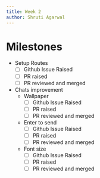 ```yaml
---
title: Week 2
author: Shruti Agarwal
---
```

<!--

-->
# Milestones
- Setup Routes
	- [ ] Github Issue Raised
	- [ ] PR raised
	- [ ] PR reviewed and merged
- Chats improvement
	- Wallpaper
		- [ ] Github Issue Raised
	    - [ ] PR raised
	    - [ ] PR reviewed and merged
	- Enter to send
		- [ ] Github Issue Raised
	    - [ ] PR raised
	    - [ ] PR reviewed and merged
	- Font size
		- [ ] Github Issue Raised
	    - [ ] PR raised
	    - [ ] PR reviewed and merged